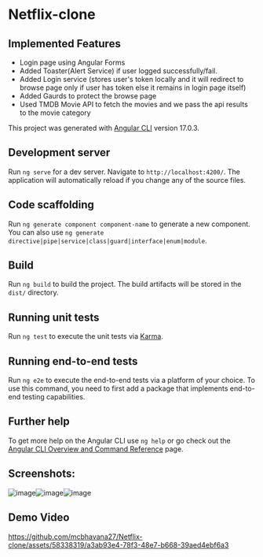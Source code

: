 # Netflix-clone

## Implemented Features
- Login page using Angular Forms
- Added Toaster(Alert Service) if user logged successfully/fail.
- Added Login service (stores user's token locally and it will redirect to browse page only if user has token else it remains in login page itself)
- Added Gaurds to protect the browse page
- Used TMDB Movie API to fetch the movies and we pass the api results to the movie category

This project was generated with [Angular CLI](https://github.com/angular/angular-cli) version 17.0.3.

## Development server

Run `ng serve` for a dev server. Navigate to `http://localhost:4200/`. The application will automatically reload if you change any of the source files.

## Code scaffolding

Run `ng generate component component-name` to generate a new component. You can also use `ng generate directive|pipe|service|class|guard|interface|enum|module`.

## Build

Run `ng build` to build the project. The build artifacts will be stored in the `dist/` directory.

## Running unit tests

Run `ng test` to execute the unit tests via [Karma](https://karma-runner.github.io).

## Running end-to-end tests

Run `ng e2e` to execute the end-to-end tests via a platform of your choice. To use this command, you need to first add a package that implements end-to-end testing capabilities.

## Further help

To get more help on the Angular CLI use `ng help` or go check out the [Angular CLI Overview and Command Reference](https://angular.io/cli) page.

## Screenshots:
![image](https://github.com/mcbhavana27/Netflix-clone/assets/58338319/57e85857-7d90-48a8-b852-d07c95593f7c)![image](https://github.com/mcbhavana27/Netflix-clone/assets/58338319/1e89f78a-59c9-4b2e-87e5-8475192dc1ed)![image](https://github.com/mcbhavana27/Netflix-clone/assets/58338319/abe0f6eb-5f3b-4b96-9c1f-67b583abbe05)

## Demo Video

https://github.com/mcbhavana27/Netflix-clone/assets/58338319/a3ab93e4-78f3-48e7-b668-39aed4ebf6a3

